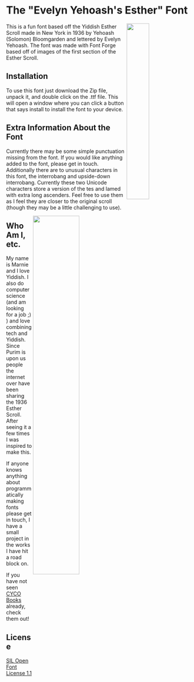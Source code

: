 # The "Evelyn Yehoash's Esther" Font

<img align="right" src="http://museums.cjh.org/web/objects/common/webmedia.php?irn=36679&reftable=ecatalogue&refirn=8638" width = 35% height = 35%>

This is a fun font based off the Yiddish Esther Scroll made in New York in 1936 by Yehoash (Solomon) Bloomgarden and lettered by Evelyn Yehoash. The font was made with Font Forge based off of images of the first section of the Esther Scroll. 


## Installation

To use this font just download the Zip file, unpack it, and double click on the .ttf file. This will open a window where you can click a button that says install to install the font to your device.

## Extra Information About the Font

Currently there may be some simple punctuation missing from the font. If you would like anything added to the font, please get in touch. Additionally there are to unusual characters in this font, the interrobang and upside-down interrobang. Currently these two Unicode characters store a version of the tes and lamed with extra long ascenders. Feel free to use them as I feel they are closer to the original scroll (though they may be a little challenging to use). 

<img align="right" src="https://media.giphy.com/media/v1.Y2lkPTc5MGI3NjExMTcxNDFkOTdjOTcxNGNmM2E2NzU1N2E5OTllZTliOTRlYWY4NGQwNyZjdD1n/LSRLkwf08PGDdHM99F/giphy.gif" width = 50% height = 50%>

## Who Am I, etc.

My name is Marnie and I love Yiddish. I also do computer science (and am looking for a job ;) ) and love combining tech and Yiddish. Since Purim is upon us people the internet over have been sharing the 1936 Esther Scroll. After seeing it a few times I was inspired to make this. 

If anyone knows anything about programmatically making fonts please get in touch, I have a small project in the works I have hit a road block on.

If you have not seen [CYCO Books](https://www.facebook.com/groups/307415619354386) already, check them out!

## License

[SIL Open Font License 1.1](https://choosealicense.com/licenses/ofl-1.1/)
